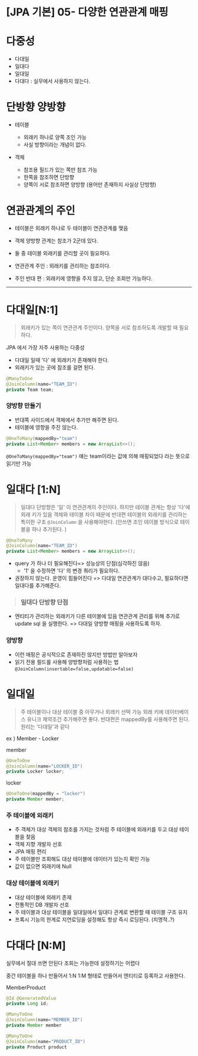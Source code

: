 # [JPA 기본] 05- 다양한 연관관계 매핑

# 다중성 

- 다대일 
- 일대다 
- 일대일
- 다대다 : 실무에서 사용하지 않는다.

# 단방향 양방향

- 테이블 
  - 외래키 하나로 양쪽 조인 가능
  - 사실 방향이라는 개념이 없다.

- 객체 
  - 참조용 필드가 있는 쪽만 참조 가능
  - 한쪽을 참조하면 단방향
  - 양쪽이 서로 참조하면 양방향 (용어만 존재하지 사실상 단방향)

# 연관관계의 주인 
- 테이블은 외래키 하나로 두 테이블이 연관관계를 맺음 
- 객체 양방향 관계는 참조가 2군데 있다. 
- 둘 중 테이블 외래키를 관리할 곳이 필요하다.

- 연관관계 주인 : 외래키를 관리하는 참조이다.
- 주인 반대 편 : 외래키에 영향을 주지 않고, 단순 조회만 가능하다.

---
# 다대일[N:1]
> 외래키가 있는 쪽이 연관관계 주인이다.
양쪽을 서로 참조하도록 개발할 때 필요하다.

JPA 에서 가장 자주 사용하는 다중성

- 다대일 일때 '다' 에 외래키가 존재해야 한다.
- 외래키가 있는 곳에 참조를 걸면 된다.

```java
@ManyToOne
@JoinColumn(name="TEAM_ID")
private Team team;

```

### 양방향 만들기
- 반대쪽 사이드에서 객체에서 추가만 해주면 된다.
- 테이블에 영향을 주진 않는다.

```java
@OneToMany(mappedBy="team")
private List<Member> members = new ArrayList<>();
```

`@OneToMany(mappedBy="team")`
얘는 team이라는 값에 의해 매핑되었다 라는 뜻으로 읽기만 가능 

# 일대다 [1:N]

> 일대다 단방향은 '일' 이 연관관계의 주인이다.
하지만 테이블 관계는 항상 '다'에 외래 키가 있음
객체와 테이블 차이 때문에 반대편 테이블의 외래키를 관리하는 특이한 구조
`@JoinColumn` 을 사용해야한다.  (안쓰면 조인 테이블 방식으로 테이블을 하나 추가된다. )




```java
@OneToMany
@JoinColumn(name="TEAM_ID")
private List<Member> members = new ArrayList<>();
```

- query 가 하나 더 필요해진다=> 성능상의 단점(심각하진 않음)
  - '1' 을 수정하면 '다' 의 변경 쿼리가 필요하다.
- 권장하지 않는다. 운영이 힘들어진다 
  => 다대일 연관관계가 대다수고, 필요하다면 일대다를 추가해준다. 

> ### 일대다 단방향 단점
- 엔티티가 관리하는 외래키가 다른 테이블에 있음
연관관계 관리를 위해 추가로 update sql 을 실행한다. 
=> 다대일 양방향 매핑을 사용하도록 하자.

### 양방향 
- 이런 매핑은 공식적으로 존재하진 않지만 방법만 알아보자
- 읽기 전용 필드를 사용해 양방향처럼 사용하는 법
  `@JoinColumn(insertable=false,updatable=false)`


# 일대일 

> 주 테이블이나 대상 테이블 중 아무거나 외래키 선택 가능
외래 키에 데이터베이스 유니크 제약조건 추가해주면 좋다.
반대편은 mappedBy를 사용해주면 된다. 
원리는 '다대일'과 같다 

ex ) Member - Locker

member
```java
@OneToOne
@JoinColumn(name="LOCKER_ID")
private Locker locker;
```

locker
```java
@OneToOne(mappedBy = "locker")
private Member member;
```



### 주 테이블에 외래키 
- 주 객체가 대상 객체의 참조를 가지는 것처럼 주 테이블에 외래키를 두고 대상 테이블을 찾음
- 객체 지향 개발자 선호
- JPA 매핑 편리
- 주 테이블만 조회해도 대상 테이블에 데이터가 있는지 확인 가능 
- 값이 없으면 외래키에 Null

### 대상 테이블에 외래키 
- 대상 테이블에 외래키 존재
- 전통적인 DB 개발자 선호
- 주 테이블과 대상 테이블을 일대일에서 일대다 관계로 변환할 때 테이블 구조 유지
- 프록시 기능의 한계로 지연로딩을 설정해도 항상 즉시 로딩된다. (치명적..?)




# 다대다 [N:M]

실무에서 절대 쓰면 안된다
조회는 가능한데 설정하기는 어렵다 

중간 테이블을 하나 만들어서 1:N 1:M 형태로 만들어서 엔티티로 등록하고 사용한다.

MemberProduct
```java
@Id @GeneratedValue
private Long id;

@ManyToOne
@JoinColumn(name="MEMBER_ID")
private Member member

@ManyToOne
@JoinColumn(name="PRODUCT_ID")
private Product product
```
